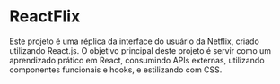 # ReactFlix
Este projeto é uma réplica da interface do usuário da Netflix, criado utilizando React.js. O objetivo principal deste projeto é servir como um aprendizado prático em React, consumindo APIs externas, utilizando componentes funcionais e hooks, e estilizando com CSS.

